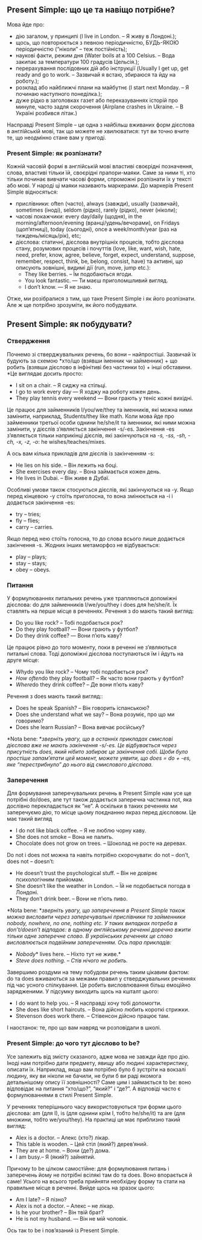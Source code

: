 ## Present Simple: що це та навіщо потрібне?

Мова йде про:

* дію загалом, у принципі (I live in London. – Я живу в Лондоні.);
* щось, що повторюється з певною періодичністю, БУДЬ-ЯКОЮ періодичністю (“ніколи” – теж постійність);
* наукові факти, режим дня (Water boils at a 100 Celsius. – Вода закипає за температури 100 градусів Цельсія.);
* перерахування послідовних дій або інструкції (Usually I get up, get ready and go to work. – Зазвичай я встаю, збираюся та йду на роботу.);
* розклад або найближчі плани на майбутнє (I start next Monday. – Я починаю наступного понеділка.);
* дуже рідко в заголовках газет або переказуваннях історій про минуле, часто задля скорочення (Airplane crashes in Ukraine. – В Україні розбився літак.)

Насправді Present Simple – це одна з найбільш вживаних форм дієслова в англійській мові, так що можете не хвилюватися: тут ви точно вчите те, що неодмінно стане вам у пригоді.

### Present Simple: як розпізнати?

Кожній часовій формі в англійській мові властиві своєрідні позначення, слова, властиві тільки їй, своєрідні прапори-маяки. Саме за ними ті, хто тільки починає вивчати часові форми, спроможні розпізнати їх у тексті або мові. У народі ці маяки називають маркерами. До маркерів Present Simple відносяться:

* прислівники: often (часто), always (завжди), usually (зазвичай), sometimes (іноді), seldom (рідко), rarely (рідко), never (ніколи);
* часові покажчики: every day/daily (щодня), in the morning/afternoon/evening (вранці/удень/вечорами), on Fridays (щоп’ятниці), today (сьогодні), once a week/month/year (раз на тиждень/місяць/рік), etc;
* дієслова: статичні, дієслова внутрішніх процесів, тобто дієслова стану, розумових процесів і почуттів (love, like, want, wish, hate, need, prefer, know, agree, believe, forget, expect, understand, suppose, remember, respect, think, be, belong, consist, have) та активні, що описують зовнішні, видимі дії (run, move, jump etc.):
  * They like berries. – Їм подобаються ягоди.
  * You look fantastic. — Ти маєш приголомшливий вигляд.
  * I don’t know. — Я не знаю.

Отже, ми розібралися з тим, що таке Present Simple і як його розпізнати. Але ж ще потрібно зрозуміти, як його побудувати.

## Present Simple: як побудувати?

### Ствердження

Почнемо зі стверджувальних речень, бо вони – найпростіші. Зазвичай їх будують за схемою *хто/що (взявши іменник чи займенник) + що робить (взявши дієслово в інфінітиві без частинки to) + інші обставини. *Це виглядає досить просто:

* I sit on a chair. – Я сиджу на стільці.
* I go to work every day — Я ходжу на роботу кожен день.
* They play tennis every weekend — Вони грають у теніс кожні вихідні.

Це працює для займенників I/you/we/they та іменників, які можна ними замінити, наприклад, Students/they like math. Коли мова йде про займенники третьої особи однини he/she/it та іменники, які ними можна замінити, у дієслів з’являється закінчення -s/-es. Закінчення -es з’являється тільки наприкінці дієслів, які закінчуються на *-s, -ss, -sh, -ch, -x, -z, -o*: he wishes/teaches/mixes.

А ось вам кілька прикладів для дієслів із закінченням -s:

* He lies on his side. – Він лежить на боці.
* She exercises every day. – Вона займається кожен день.
* He lives in Dubai. – Він живе в Дубаї.

Особливі умови також стосуються дієслів, які закінчуються на -y. Якщо перед кінцевою -y стоїть приголосна, то вона змінюється на -i і додається закінчення -es:

* try – tries;
* fly – flies;
* carry – carries.

Якщо перед нею стоїть голосна, то до слова всього лише додається закінчення -s. Жодних інших метаморфоз не відбувається:

* play – plays;
* stay – stays;
* obey – obeys.

### Питання

У формулюваннях питальних речень уже трапляються допоміжні дієслова: do для займенників I/we/you/they і does для he/she/it. Їх ставлять на перше місце в реченнях. Речення з do мають такий вигляд:

* Do you like rock? – Тобі подобається рок?
* Do they play football? — Вони грають у футбол?
* Do they drink coffee? — Вони п’ють каву?

Це працює рівно до того моменту, поки в реченні не з’являються питальні слова. Тоді допоміжні дієслова поступаються їм і йдуть на друге місце:

* *Why*do you like rock? – Чому тобі подобається рок?
* *How often*do they play football? – Як часто вони грають у футбол?
* *Where*do they drink coffee? – Де вони п’ють каву?

Речення з does мають такий вигляд::

* Does he speak Spanish? – Він говорить іспанською?
* Does she understand what we say? – Вона розуміє, про що ми говоримо?
* Does she learn Russian? – Вона вивчає російську?

*Nota bene: **зверніть увагу, що в останніх прикладах смислові дієслова вже не мають закінчення -s/-es. Це відбувається через присутність does, який нібито забирає це закінчення собі. Щоби було простіше запам’ятати цей момент, можете уявити, що does = do + -es, яке “перестрибнуло” до нього від смислового дієслова.*

### Заперечення

Для формування заперечувальних речень в Present Simple нам усе ще потрібні do/does, але тут також додається заперечна частинка not, яка дослівно перекладається як “не”. А оскільки в таких реченнях ми заперечуємо дію, то місце цьому поєднанню якраз перед дієсловом. Це має такий вигляд

* I do not like black coffee. – Я не люблю чорну каву.
* She does not smoke – Вона не палить.
* Chocolate does not grow on trees. – Шоколад не росте на деревах.

Do not і does not можна та навіть потрібно скорочувати: do not – don’t, does not – doesn’t:

* He doesn’t trust the psychological stuff. – Він не довіряє психологічним прийомам.
* She doesn’t like the weather in London. – Їй не подобається погода в Лондоні.
* They don’t drink beer. – Вони не п’ють пиво.

*Nota bene: **зверніть увагу, що заперечення в Present Simple також можна висловити через заперечувальні прислівники та займенники nobody, nowhere, no one, nothing etc. У таких випадках потреба в don’t/doesn’t відпадає: в одному англійському реченні доречно вжити тільки одне заперечне слово. В українських реченнях це слово висловлюється подвійним запереченням. Ось пара прикладів:*

* *Nobody** lives here. – Ніхто тут не живе.*
* *Steve does nothing. – Стів нічого не робить.*

Завершимо роздуми на тему побудови речень таким цікавим фактом: do та does вживаються за межами правил у стверджувальних реченнях під час усного спілкування. Це робить висловлювання більш емоційно зарядженими. У підсумку виходить щось на кшталт цього:

* I do want to help you. – Я насправді хочу тобі допомогти.
* She does like short haircuts. – Вона дійсно любить короткі стрижки.
* Stevenson does work there. – Стівенсон дійсно працює там.

І наостанок: те, про що вам навряд чи розповідали в школі.

### Present Simple: до чого тут дієслово to be?

Усе залежить від змісту сказаного, адже мова не завжди йде про дію. Іноді нам потрібно дати предмету, явищу або людині характеристику, описати їх. Наприклад, якщо вам потрібно було б зустріти на вокзалі людину, яку ви ніколи не бачили, не були б ви раді якомога детальнішому опису її зовнішності? Саме цим і займається to be: воно відповідає на питання “хто/що?”, “який?” і “де?”. А відповіді часто є формулюваннями в стилі Present Simple.

У реченнях теперішнього часу використовуються три форми цього дієслова: am (для I), is (для однини крім I, тобто he/she/it) та are (для множини, тобто we/you/they). На практиці це має приблизно такий вигляд:

* Alex is a doctor. – Алекс (хто?) лікар.
* This table is wooden. – Цей стіл (який?) дерев’яний.
* They are at home. – Вони (де?) дома.
* I am busy.– Я (який?) зайнятий.

Причому to be цілком самостійне: для формулювання питань і заперечень йому не потрібні всілякі там do та does. Воно впорається й саме! Усього на всього треба прийняти необхідну форму та стати на правильне місце в реченні. Вийде щось на зразок цього:

* Am I late? – Я пізно?
* Alex is not a doctor. – Алекс – не лікар.
* Is he your brother? – Він твій брат?
* He is not my husband. — Він не мій чоловік.

Ось так to be і пов’язаний із Present Simple.

